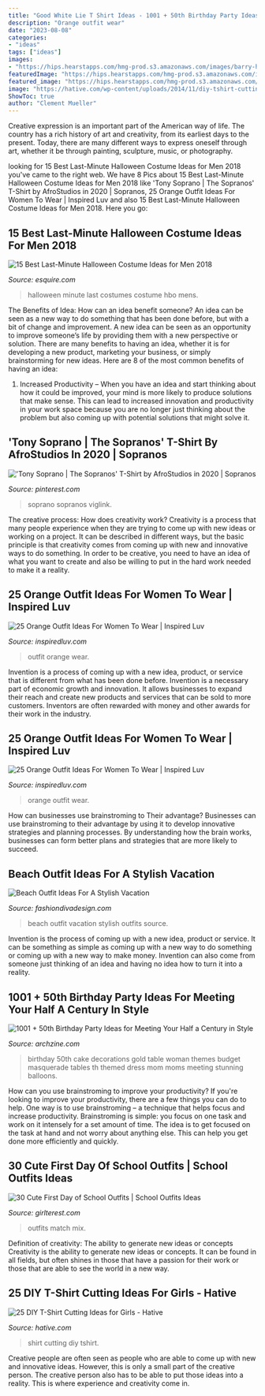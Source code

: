 ```yaml
---
title: "Good White Lie T Shirt Ideas - 1001 + 50th Birthday Party Ideas For Meeting Your Half A Century In Style"
description: "Orange outfit wear"
date: "2023-08-08"
categories:
- "ideas"
tags: ["ideas"]
images:
- "https://hips.hearstapps.com/hmg-prod.s3.amazonaws.com/images/barry-hbo-1539794022.jpg?crop=1xw:1xh;center,top&amp;resize=480:*"
featuredImage: "https://hips.hearstapps.com/hmg-prod.s3.amazonaws.com/images/barry-hbo-1539794022.jpg?crop=1xw:1xh;center,top&amp;resize=480:*"
featured_image: "https://hips.hearstapps.com/hmg-prod.s3.amazonaws.com/images/barry-hbo-1539794022.jpg?crop=1xw:1xh;center,top&amp;resize=480:*"
image: "https://hative.com/wp-content/uploads/2014/11/diy-tshirt-cutting-ideas/13-white-t-shirt-cutting.jpg"
ShowToc: true
author: "Clement Mueller"
---
```



Creative expression is an important part of the American way of life. The country has a rich history of art and creativity, from its earliest days to the present. Today, there are many different ways to express oneself through art, whether it be through painting, sculpture, music, or photography.

	

		
looking for 15 Best Last-Minute Halloween Costume Ideas for Men 2018 you've came to the right web. We have 8 Pics about 15 Best Last-Minute Halloween Costume Ideas for Men 2018 like &#039;Tony Soprano | The Sopranos&#039; T-Shirt by AfroStudios in 2020 | Sopranos, 25 Orange Outfit Ideas For Women To Wear | Inspired Luv and also 15 Best Last-Minute Halloween Costume Ideas for Men 2018. Here you go:
		
    
## 15 Best Last-Minute Halloween Costume Ideas For Men 2018

<img loading=lazy src="https://hips.hearstapps.com/hmg-prod.s3.amazonaws.com/images/barry-hbo-1539794022.jpg?crop=1xw:1xh;center,top&amp;resize=480:*" onerror="this.onerror=null;this.src='https://tse1.mm.bing.net/th?id=OIP.uzE2_pOVoEDqLHDnbRTbbwHaLH&amp;pid=15.1';" alt="15 Best Last-Minute Halloween Costume Ideas for Men 2018">

_Source: esquire.com_

>halloween minute last costumes costume hbo mens. 

	

The Benefits of Idea: How can an idea benefit someone?
An idea can be seen as a new way to do something that has been done before, but with a bit of change and improvement. A new idea can be seen as an opportunity to improve someone’s life by providing them with a new perspective or solution. There are many benefits to having an idea, whether it is for developing a new product, marketing your business, or simply brainstorming for new ideas. Here are 8 of the most common benefits of having an idea: 
1. Increased Productivity – When you have an idea and start thinking about how it could be improved, your mind is more likely to produce solutions that make sense. This can lead to increased innovation and productivity in your work space because you are no longer just thinking about the problem but also coming up with potential solutions that might solve it. 

    
## &#039;Tony Soprano | The Sopranos&#039; T-Shirt By AfroStudios In 2020 | Sopranos

<img loading=lazy src="https://i.pinimg.com/736x/0a/a0/af/0aa0afad8631c8e901fb3c2edb469666.jpg" onerror="this.onerror=null;this.src='https://tse3.mm.bing.net/th?id=OIP.nCXcTFaAxorfSPhaMnEkkAHaJ3&amp;pid=15.1';" alt="&#039;Tony Soprano | The Sopranos&#039; T-Shirt by AfroStudios in 2020 | Sopranos">

_Source: pinterest.com_

>soprano sopranos viglink. 

	

The creative process: How does creativity work?
Creativity is a process that many people experience when they are trying to come up with new ideas or working on a project. It can be described in different ways, but the basic principle is that creativity comes from coming up with new and innovative ways to do something. In order to be creative, you need to have an idea of what you want to create and also be willing to put in the hard work needed to make it a reality.

    
## 25 Orange Outfit Ideas For Women To Wear | Inspired Luv

<img loading=lazy src="http://www.inspiredluv.com/wp-content/uploads/2016/09/21-Orange-outfit-ideas-For-Women.jpg" onerror="this.onerror=null;this.src='https://tse2.mm.bing.net/th?id=OIP.daHkGt2edlnZSkCD14uYoQHaK3&amp;pid=15.1';" alt="25 Orange Outfit Ideas For Women To Wear | Inspired Luv">

_Source: inspiredluv.com_

>outfit orange wear. 

	

Invention is a process of coming up with a new idea, product, or service that is different from what has been done before. Invention is a necessary part of economic growth and innovation. It allows businesses to expand their reach and create new products and services that can be sold to more customers. Inventors are often rewarded with money and other awards for their work in the industry.

    
## 25 Orange Outfit Ideas For Women To Wear | Inspired Luv

<img loading=lazy src="http://www.inspiredluv.com/wp-content/uploads/2016/09/24-Orange-outfit-ideas-For-Women.jpg" onerror="this.onerror=null;this.src='https://tse2.mm.bing.net/th?id=OIP.X7ArO0eYDasBPB1YGfb2jQHaKj&amp;pid=15.1';" alt="25 Orange Outfit Ideas For Women To Wear | Inspired Luv">

_Source: inspiredluv.com_

>orange outfit wear. 

	

How can businesses use brainstroming to Their advantage?
Businesses can use brainstroming to their advantage by using it to develop innovative strategies and planning processes. By understanding how the brain works, businesses can form better plans and strategies that are more likely to succeed.

    
## Beach Outfit Ideas For A Stylish Vacation

<img loading=lazy src="http://www.fashiondivadesign.com/wp-content/uploads/2018/07/beach-outfits-.jpg" onerror="this.onerror=null;this.src='https://tse3.mm.bing.net/th?id=OIP.SponVTM-5qEegOq5btrQ2AHaJP&amp;pid=15.1';" alt="Beach Outfit Ideas For A Stylish Vacation">

_Source: fashiondivadesign.com_

>beach outfit vacation stylish outfits source. 

	

Invention is the process of coming up with a new idea, product or service. It can be something as simple as coming up with a new way to do something or coming up with a new way to make money. Invention can also come from someone just thinking of an idea and having no idea how to turn it into a reality.

    
## 1001 + 50th Birthday Party Ideas For Meeting Your Half A Century In Style

<img loading=lazy src="http://archzine.com/wp-content/uploads/2018/10/smiling-blonde-woman-in-a-black-off-the-shoulder-dress-standing-next-to-a-table-with-a-black-and-white-cake-and-multiple-50-th-birthday-themed-decorations.jpg" onerror="this.onerror=null;this.src='https://tse3.mm.bing.net/th?id=OIP.6OBbFFvYft3IemGfvHKrkwHaE8&amp;pid=15.1';" alt="1001 + 50th Birthday Party Ideas for Meeting Your Half a Century in Style">

_Source: archzine.com_

>birthday 50th cake decorations gold table woman themes budget masquerade tables th themed dress mom moms meeting stunning balloons. 

	

How can you use brainstroming to improve your productivity?
If you're looking to improve your productivity, there are a few things you can do to help. One way is to use brainstroming – a technique that helps focus and increase productivity. Brainstroming is simple: you focus on one task and work on it intensely for a set amount of time. The idea is to get focused on the task at hand and not worry about anything else. This can help you get done more efficiently and quickly.

    
## 30 Cute First Day Of School Outfits | School Outfits Ideas

<img loading=lazy src="http://girlterest.com/wp-content/uploads/2017/05/school6.jpg" onerror="this.onerror=null;this.src='https://tse1.mm.bing.net/th?id=OIP.iz1sCIUxJU5OOlsNUiNo0AHaLH&amp;pid=15.1';" alt="30 Cute First Day of School Outfits | School Outfits Ideas">

_Source: girlterest.com_

>outfits match mix. 

	

Definition of creativity: The ability to generate new ideas or concepts
Creativity is the ability to generate new ideas or concepts. It can be found in all fields, but often shines in those that have a passion for their work or those that are able to see the world in a new way.

    
## 25 DIY T-Shirt Cutting Ideas For Girls - Hative

<img loading=lazy src="https://hative.com/wp-content/uploads/2014/11/diy-tshirt-cutting-ideas/13-white-t-shirt-cutting.jpg" onerror="this.onerror=null;this.src='https://tse3.mm.bing.net/th?id=OIP.C9qucQRicgAfY3Z0SawUuQHaLH&amp;pid=15.1';" alt="25 DIY T-Shirt Cutting Ideas for Girls - Hative">

_Source: hative.com_

>shirt cutting diy tshirt. 

	

Creative people are often seen as people who are able to come up with new and innovative ideas. However, this is only a small part of the creative person. The creative person also has to be able to put those ideas into a reality. This is where experience and creativity come in.

